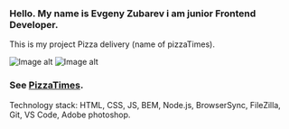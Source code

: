 ### Hello. My name is Evgeny Zubarev i am junior Frontend Developer. 

This is my project Pizza delivery (name of pizzaTimes).

![Image alt](https://github.com/eozubarev/pizzaTimes/raw/master/img/about/Desktop.jpg)
![Image alt](https://github.com/eozubarev/pizzaTimes/raw/master/img/about/Mobile.jpg)


### See [PizzaTimes](https://eozubarev.github.io/pizzaTimes).

Technology stack: HTML, CSS, JS, BEM, Node.js, BrowserSync, FileZilla, Git, VS Code, Adobe photoshop.



